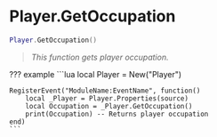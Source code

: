 # Player.GetOccupation

```lua
Player.GetOccupation()
```
> *This function gets player occupation.*

??? example
    ```lua
    local Player = New("Player")

    RegisterEvent("ModuleName:EventName", function()
        local _Player = Player.Properties(source)
        local Occupation = _Player.GetOccupation()
        print(Occupation) -- Returns player occupation
    end)
    ```